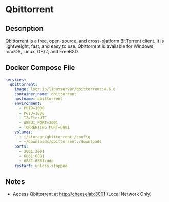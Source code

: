 # Qbittorrent

## Description

Qbittorrent is a free, open-source, and cross-platform BitTorrent client. It is lightweight, fast, and easy to use. Qbittorrent is available for Windows, macOS, Linux, OS/2, and FreeBSD.

## Docker Compose File

```yaml
services:
  qbittorrent:
    image: lscr.io/linuxserver/qbittorrent:4.6.0
    container_name: qbittorrent
    hostname: qbittorrent
    environment:
      - PUID=1000
      - PGID=1000
      - TZ=Etc/UTC
      - WEBUI_PORT=3001
      - TORRENTING_PORT=6881
    volumes:
      - ~/storage/qbittorrent:/config
      - ~/downloads/qbittorrent:/downloads
    ports:
      - 3001:3001
      - 6881:6881
      - 6881:6881/udp
    restart: unless-stopped
```

## Notes

- Access Qbittorrent at [http://cheeselab:3001](http://cheeselab:3001) (Local Network Only)